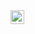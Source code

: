 <a href="https://www.linkedin.com/in/huseyincakir/">
  <img align="left" alt="huseyinCkr's LinkedIN" width="22px" src="https://raw.githubusercontent.com/peterthehan/peterthehan/master/assets/linkedin.svg" />
</a>

